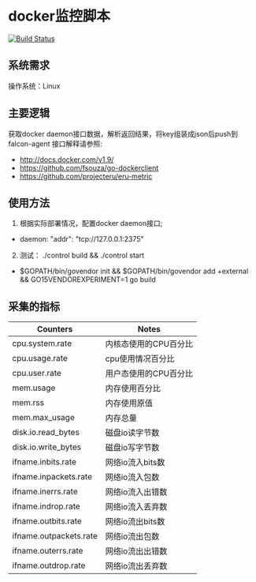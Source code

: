 docker监控脚本
================================
[![Build Status](https://travis-ci.org/mesos-utility/docker-metrics.png?branch=dev)](https://travis-ci.org/mesos-utility/docker-metrics)

系统需求
--------------------------------
操作系统：Linux

主要逻辑
--------------------------------
获取docker daemon接口数据，解析返回结果，将key组装成json后push到falcon-agent
接口解释请参照:
 * http://docs.docker.com/v1.9/
 * https://github.com/fsouza/go-dockerclient
 * https://github.com/projecteru/eru-metric

使用方法
--------------------------------
1. 根据实际部署情况，配置docker daemon接口;
 * daemon: "addr": "tcp://127.0.0.1:2375" 

2. 测试： ./control build && ./control start
 * $GOPATH/bin/govendor init && $GOPATH/bin/govendor add +external && GO15VENDOREXPERIMENT=1 go build

采集的指标
--------------------------
| Counters | Notes|
|-----|------|
|cpu.system.rate|内核态使用的CPU百分比|
|cpu.usage.rate|cpu使用情况百分比|
|cpu.user.rate|用户态使用的CPU百分比|
|mem.usage|内存使用百分比|
|mem.rss|内存使用原值|
|mem.max_usage|内存总量|
|disk.io.read_bytes|磁盘io读字节数|
|disk.io.write_bytes|磁盘io写字节数|
|ifname.inbits.rate|网络io流入bits数|
|ifname.inpackets.rate|网络io流入包数|
|ifname.inerrs.rate|网络io流入出错数|
|ifname.indrop.rate|网络io流入丢弃数|
|ifname.outbits.rate|网络io流出bits数|
|ifname.outpackets.rate|网络io流出包数|
|ifname.outerrs.rate|网络io流出出错数|
|ifname.outdrop.rate|网络io流出丢弃数|
